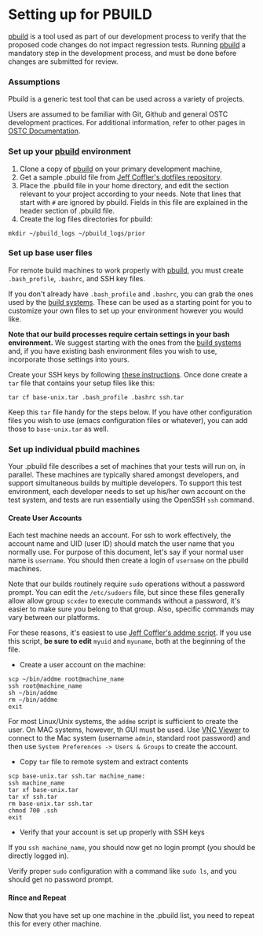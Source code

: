 # Setting up for PBUILD

[pbuild]: https://github.com/Microsoft/pbuild
[OMI]: https://github.com/Microsoft/omi
[OSTC Documentation]: https://github.com/Microsoft/ostc-docs
[build systems]: https://github.com/Microsoft/ostc-tools/tree/master/build
[Jeff Coffler's dotfiles repository]: https://github.com/jeffaco/dotfiles/blob/master/nix/pbuild/pbuild
[Jeff Coffler's addme script]: https://github.com/jeffaco/msft-bin/blob/master/addme
[VNC Viewer]: https://www.realvnc.com/download/viewer/

[pbuild][] is a tool used as part of our development process to
verify that the proposed code changes do not impact regression
tests.  Running [pbuild][] a mandatory step in the development
process, and must be done before changes are submitted for review.

### Assumptions

Pbuild is a generic test tool that can be used across a variety of
projects.

Users are assumed to be familiar with Git, Github and general OSTC
development practices. For additional information, refer to other
pages in [OSTC Documentation][].

### Set up your [pbuild][] environment

1. Clone a copy of [pbuild][] on your primary development machine,
2. Get a sample .pbuild file from [Jeff Coffler's dotfiles repository][].
3. Place the .pbuild file in your home directory, and edit the section
relevant to your project according to your needs. Note that lines that
start with `#` are ignored by pbuild. Fields in this file are explained
in the header section of .pbuild file.
4. Create the log files directories for pbuild:

```
mkdir ~/pbuild_logs ~/pbuild_logs/prior
```

### Set up base user files

For remote build machines to work properly with [pbuild][], you must
create `.bash_profile`, `.bashrc`, and SSH key files.

If you don't already have `.bash_profile` and `.bashrc`, you can grab
the ones used by the [build systems][]. These can
be used as a starting point for you to customize your own files to set
up your environment however you would like.

**Note that our build processes require certain settings in your bash
environment.** We suggest starting with the ones from the [build
systems][] and, if you have existing bash environment files you wish
to use, incorporate those settings into yours.

Create your SSH keys by following [these instructions](https://github.com/Microsoft/ostc-docs/blob/master/setup-sshkeys.md).
Once done create a `tar` file that contains your setup files like this:

```
tar cf base-unix.tar .bash_profile .bashrc ssh.tar
```

Keep this `tar` file handy for the steps below. If you have other
configuration files you wish to use (emacs configuration files or
whatever), you can add those to `base-unix.tar` as well.
	
### Set up individual pbuild machines

Your .pbuild file describes a set of machines that your tests will run
on, in parallel. These machines are typically shared amongst
developers, and support simultaneous builds by multiple developers.
To support this test environment, each developer needs to set up
his/her own account on the test system, and tests are run essentially
using the OpenSSH `ssh` command.

#### Create User Accounts

Each test machine needs an account. For ssh to work effectively, the
account name and UID (user ID) should match the user name that you
normally use.  For purpose of this document, let's say if your normal
user name is `username`. You should then create a login of `username`
on the pbuild machines.

Note that our builds routinely require `sudo` operations without a
password prompt. You can edit the `/etc/sudoers` file, but since these
files generally allow allow group `scxdev` to execute commands without
a password, it's easier to make sure you belong to that group. Also,
specific commands may vary between our platforms.

For these reasons, it's easiest to use [Jeff Coffler's addme script][]. If you
use this script, **be sure to edit** `myuid` and `myuname`, both at the
beginning of the file.

- Create a user account on the machine:

```
scp ~/bin/addme root@machine_name
ssh root@machine_name
sh ~/bin/addme
rm ~/bin/addme
exit
```

For most Linux/Unix systems, the `addme` script is sufficient to create
the user. On MAC systems, however, th GUI must be used. Use [VNC Viewer][]
to connect to the Mac system
(username `admin`, standard root password) and then use
`System Preferences -> Users & Groups` to create the account.

- Copy `tar` file to remote system and extract contents

```
scp base-unix.tar ssh.tar machine_name:
ssh machine_name
tar xf base-unix.tar
tar xf ssh.tar
rm base-unix.tar ssh.tar
chmod 700 .ssh
exit
```

- Verify that your account is set up properly with SSH keys

If you `ssh machine_name`, you should now get no login prompt (you should
be directly logged in).

Verify proper `sudo` configuration with a command like `sudo ls`, and you
should get no password prompt.

#### Rince and Repeat

Now that you have set up one machine in the .pbuild list, you need to
repeat this for every other machine.
